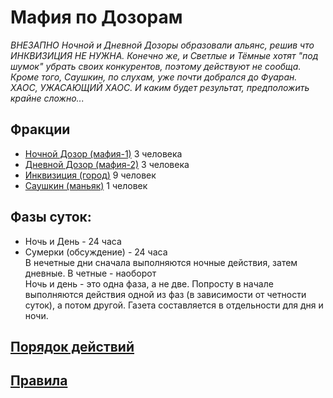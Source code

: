 # Мафия по Дозорам
*ВНЕЗАПНО Ночной и Дневной Дозоры образовали альянс, решив что ИНКВИЗИЦИЯ НЕ НУЖНА. Конечно же, и Светлые и Тёмные хотят "под шумок" убрать своих конкурентов, поэтому действуют не сообща. Кроме того, Саушкин, по слухам, уже почти добрался до Фуаран. ХАОС, УЖАСАЮЩИЙ ХАОС. И каким будет результат, предположить крайне сложно...*

## Фракции
* [Ночной Дозор (мафия-1)](Nightwatch.md)  3 человека  
* [Дневной Дозор (мафия-2)](Daywatch.md)   3 человека  
* [Инквизиция (город)](Inquisition.md)  9 человек  
* [Саушкин (маньяк)](Maniac.md) 1 человек  

## Фазы суток:
* Ночь  и День - 24 часа  
* Сумерки (обсуждение) - 24 часа  
В нечетные дни сначала выполняются ночные действия, затем дневные. В четные - наоборот  
Ночь и день - это одна фаза, а не две. Попросту в начале выполняются действия одной из фаз (в зависимости от четности суток), а потом другой. Газета составляется в отдельности для дня и ночи.

## [Порядок действий](Order.md)

## [Правила](Rules.md)
